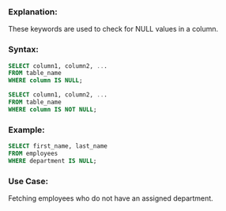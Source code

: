 ### **Explanation:**
These keywords are used to check for NULL values in a column.

### **Syntax:**
```sql
SELECT column1, column2, ...
FROM table_name
WHERE column IS NULL;

SELECT column1, column2, ...
FROM table_name
WHERE column IS NOT NULL;
```

### **Example:**
```sql
SELECT first_name, last_name
FROM employees
WHERE department IS NULL;
```

### **Use Case:**
Fetching employees who do not have an assigned department.
